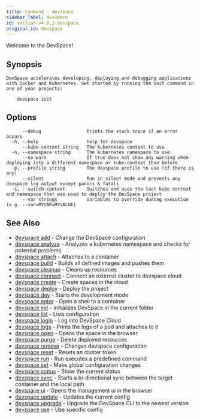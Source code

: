 ```yaml
---
title: Command - devspace
sidebar_label: devspace
id: version-v4.0.1-devspace
original_id: devspace
---
```



Welcome to the DevSpace!

## Synopsis

```
DevSpace accelerates developing, deploying and debugging applications with Docker and Kubernetes. Get started by running the init command in one of your projects:

	devspace init
```
## Options

```
      --debug                 Prints the stack trace if an error occurs
  -h, --help                  help for devspace
      --kube-context string   The kubernetes context to use
  -n, --namespace string      The kubernetes namespace to use
      --no-warn               If true does not show any warning when deploying into a different namespace or kube-context than before
  -p, --profile string        The devspace profile to use (if there is any)
      --silent                Run in silent mode and prevents any devspace log output except panics & fatals
  -s, --switch-context        Switches and uses the last kube context and namespace that was used to deploy the DevSpace project
      --var strings           Variables to override during execution (e.g. --var=MYVAR=MYVALUE)
```

## See Also

* [devspace add](/docs/cli/commands/devspace_add)	 - Change the DevSpace configuration
* [devspace analyze](/docs/cli/commands/devspace_analyze)	 - Analyzes a kubernetes namespace and checks for potential problems
* [devspace attach](/docs/cli/commands/devspace_attach)	 - Attaches to a container
* [devspace build](/docs/cli/commands/devspace_build)	 - Builds all defined images and pushes them
* [devspace cleanup](/docs/cli/commands/devspace_cleanup)	 - Cleans up resources
* [devspace connect](/docs/cli/commands/devspace_connect)	 - Connect an external cluster to devspace cloud
* [devspace create](/docs/cli/commands/devspace_create)	 - Create spaces in the cloud
* [devspace deploy](/docs/cli/commands/devspace_deploy)	 - Deploy the project
* [devspace dev](/docs/cli/commands/devspace_dev)	 - Starts the development mode
* [devspace enter](/docs/cli/commands/devspace_enter)	 - Open a shell to a container
* [devspace init](/docs/cli/commands/devspace_init)	 - Initializes DevSpace in the current folder
* [devspace list](/docs/cli/commands/devspace_list)	 - Lists configuration
* [devspace login](/docs/cli/commands/devspace_login)	 - Log into DevSpace Cloud
* [devspace logs](/docs/cli/commands/devspace_logs)	 - Prints the logs of a pod and attaches to it
* [devspace open](/docs/cli/commands/devspace_open)	 - Opens the space in the browser
* [devspace purge](/docs/cli/commands/devspace_purge)	 - Delete deployed resources
* [devspace remove](/docs/cli/commands/devspace_remove)	 - Changes devspace configuration
* [devspace reset](/docs/cli/commands/devspace_reset)	 - Resets an cluster token
* [devspace run](/docs/cli/commands/devspace_run)	 - Run executes a predefined command
* [devspace set](/docs/cli/commands/devspace_set)	 - Make global configuration changes
* [devspace status](/docs/cli/commands/devspace_status)	 - Show the current status
* [devspace sync](/docs/cli/commands/devspace_sync)	 - Starts a bi-directional sync between the target container and the local path
* [devspace ui](/docs/cli/commands/devspace_ui)	 - Opens the management ui in the browser
* [devspace update](/docs/cli/commands/devspace_update)	 - Updates the current config
* [devspace upgrade](/docs/cli/commands/devspace_upgrade)	 - Upgrade the DevSpace CLI to the newest version
* [devspace use](/docs/cli/commands/devspace_use)	 - Use specific config

